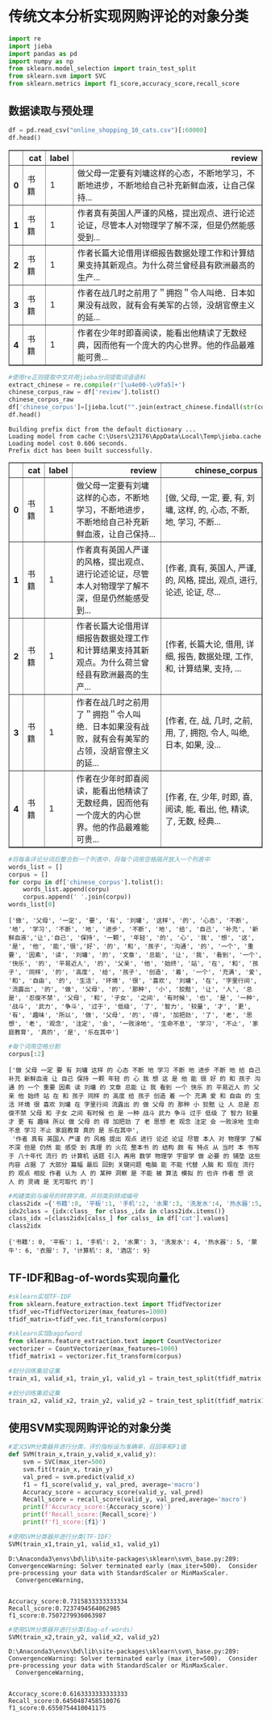 # 传统文本分析实现网购评论的对象分类


```python
import re
import jieba
import pandas as pd
import numpy as np
from sklearn.model_selection import train_test_split
from sklearn.svm import SVC
from sklearn.metrics import f1_score,accuracy_score,recall_score
```

## 数据读取与预处理


```python
df = pd.read_csv("online_shopping_10_cats.csv")[:60000]
df.head()
```

<table border="1" class="dataframe">
  <thead>
    <tr style="text-align: right;">
      <th></th>
      <th>cat</th>
      <th>label</th>
      <th>review</th>
    </tr>
  </thead>
  <tbody>
    <tr>
      <th>0</th>
      <td>书籍</td>
      <td>1</td>
      <td>﻿做父母一定要有刘墉这样的心态，不断地学习，不断地进步，不断地给自己补充新鲜血液，让自己保持...</td>
    </tr>
    <tr>
      <th>1</th>
      <td>书籍</td>
      <td>1</td>
      <td>作者真有英国人严谨的风格，提出观点、进行论述论证，尽管本人对物理学了解不深，但是仍然能感受到...</td>
    </tr>
    <tr>
      <th>2</th>
      <td>书籍</td>
      <td>1</td>
      <td>作者长篇大论借用详细报告数据处理工作和计算结果支持其新观点。为什么荷兰曾经县有欧洲最高的生产...</td>
    </tr>
    <tr>
      <th>3</th>
      <td>书籍</td>
      <td>1</td>
      <td>作者在战几时之前用了＂拥抱＂令人叫绝．日本如果没有战败，就有会有美军的占领，没胡官僚主义的延...</td>
    </tr>
    <tr>
      <th>4</th>
      <td>书籍</td>
      <td>1</td>
      <td>作者在少年时即喜阅读，能看出他精读了无数经典，因而他有一个庞大的内心世界。他的作品最难能可贵...</td>
    </tr>
  </tbody>
</table>

```python
#使用re正则提取中文并用jieba分词提取词语语料
extract_chinese = re.compile(r'[\u4e00-\u9fa5]+')
chinese_corpus_raw = df['review'].tolist()
chinese_corpus_raw
df['chinese_corpus']=[jieba.lcut("".join(extract_chinese.findall(str(corpus)))) for corpus in chinese_corpus_raw]
df.head()
```

    Building prefix dict from the default dictionary ...
    Loading model from cache C:\Users\23176\AppData\Local\Temp\jieba.cache
    Loading model cost 0.606 seconds.
    Prefix dict has been built successfully.

<table border="1" class="dataframe">
  <thead>
    <tr style="text-align: right;">
      <th></th>
      <th>cat</th>
      <th>label</th>
      <th>review</th>
      <th>chinese_corpus</th>
    </tr>
  </thead>
  <tbody>
    <tr>
      <th>0</th>
      <td>书籍</td>
      <td>1</td>
      <td>﻿做父母一定要有刘墉这样的心态，不断地学习，不断地进步，不断地给自己补充新鲜血液，让自己保持...</td>
      <td>[做, 父母, 一定, 要, 有, 刘墉, 这样, 的, 心态, 不断, 地, 学习, 不断...</td>
    </tr>
    <tr>
      <th>1</th>
      <td>书籍</td>
      <td>1</td>
      <td>作者真有英国人严谨的风格，提出观点、进行论述论证，尽管本人对物理学了解不深，但是仍然能感受到...</td>
      <td>[作者, 真有, 英国人, 严谨, 的, 风格, 提出, 观点, 进行, 论述, 论证, 尽...</td>
    </tr>
    <tr>
      <th>2</th>
      <td>书籍</td>
      <td>1</td>
      <td>作者长篇大论借用详细报告数据处理工作和计算结果支持其新观点。为什么荷兰曾经县有欧洲最高的生产...</td>
      <td>[作者, 长篇大论, 借用, 详细, 报告, 数据处理, 工作, 和, 计算结果, 支持, ...</td>
    </tr>
    <tr>
      <th>3</th>
      <td>书籍</td>
      <td>1</td>
      <td>作者在战几时之前用了＂拥抱＂令人叫绝．日本如果没有战败，就有会有美军的占领，没胡官僚主义的延...</td>
      <td>[作者, 在, 战, 几时, 之前, 用, 了, 拥抱, 令人, 叫绝, 日本, 如果, 没...</td>
    </tr>
    <tr>
      <th>4</th>
      <td>书籍</td>
      <td>1</td>
      <td>作者在少年时即喜阅读，能看出他精读了无数经典，因而他有一个庞大的内心世界。他的作品最难能可贵...</td>
      <td>[作者, 在, 少年, 时即, 喜, 阅读, 能, 看出, 他, 精读, 了, 无数, 经典...</td>
    </tr>
  </tbody>
</table>

```python
#将每条评论分词后整合到一个列表中，将每个词用空格隔开放入一个列表中
words_list = []
corpus = []
for corpu in df['chinese_corpus'].tolist():
    words_list.append(corpu)
    corpus.append(' '.join(corpu))
words_list[0]
```


    ['做', '父母', '一定', '要', '有', '刘墉', '这样', '的', '心态', '不断', '地', '学习', '不断', '地', '进步', '不断', '地', '给', '自己', '补充', '新鲜血液','让','自己', '保持', '一颗', '年轻', '的', '心', '我', '想', '这', '是', '他', '能','很','好', '的', '和', '孩子', '沟通', '的', '一个', '重要', '因素', '读', '刘墉', '的', '文章', '总能', '让', '我', '看到', '一个', '快乐', '的', '平易近人', '的', '父亲', '他', '始终', '站', '在', '和', '孩子', '同样', '的', '高度', '给', '孩子', '创造', '着', '一个', '充满', '爱', '和', '自由', '的', '生活', '环境', '很', '喜欢', '刘墉', '在', '字里行间', '流露出', '的', '做', '父母', '的', '那种', '小', '狡黠', '让', '人', '总是', '忍俊不禁', '父母', '和', '子女', '之间', '有时候', '也', '是', '一种', '战斗', '武力', '争斗', '过于', '低级', '了', '智力', '较量', '才', '更', '有', '趣味', '所以', '做', '父母', '的', '得', '加把劲', '了', '老', '思想', '老', '观念', '注定', '会', '一败涂地', '生命不息', '学习', '不止', '家庭教育', '真的', '是', '乐在其中']


```python
#每个词用空格分割
corpus[:2]
```


    ['做 父母 一定 要 有 刘墉 这样 的 心态 不断 地 学习 不断 地 进步 不断 地 给 自己 补充 新鲜血液 让 自己 保持 一颗 年轻 的 心 我 想 这 是 他 能 很 好 的 和 孩子 沟通 的 一个 重要 因素 读 刘墉 的 文章 总能 让 我 看到 一个 快乐 的 平易近人 的 父亲 他 始终 站 在 和 孩子 同样 的 高度 给 孩子 创造 着 一个 充满 爱 和 自由 的 生活 环境 很 喜欢 刘墉 在 字里行间 流露出 的 做 父母 的 那种 小 狡黠 让 人 总是 忍俊不禁 父母 和 子女 之间 有时候 也 是 一种 战斗 武力 争斗 过于 低级 了 智力 较量 才 更 有 趣味 所以 做 父母 的 得 加把劲 了 老 思想 老 观念 注定 会 一败涂地 生命不息 学习 不止 家庭教育 真的 是 乐在其中',
     '作者 真有 英国人 严谨 的 风格 提出 观点 进行 论述 论证 尽管 本人 对 物理学 了解 不深 但是 仍然 能 感受 到 真理 的 火花 整本书 的 结构 颇 有 特点 从 当时 本 书写 于 八十年代 流行 的 计算机 话题 引入 再用 数学 物理学 宇宙学 做 必要 的 铺垫 这些 内容 占据 了 大部分 篇幅 最后 回到 关键问题 电脑 能 不能 代替 人脑 和 现在 流行 的 观点 相反 作者 认为 人 的 某种 洞察 是 不能 被 算法 模拟 的 也许 作者 想 说 人 的 灵魂 是 无可取代 的']


```python
#构建类别与编号的转换字典，并将类别转成编号
class2idx ={'书籍':0, '平板':1, '手机':2, '水果':3, '洗发水':4, '热水器':5, '蒙牛':6, '衣服':7, '计算机':8, '酒店':9}
idx2class = {idx:class_ for class_,idx in class2idx.items()}
class_idx =[class2idx[calss_] for calss_ in df['cat'].values]
class2idx
```


    {'书籍': 0, '平板': 1, '手机': 2, '水果': 3, '洗发水': 4, '热水器': 5, '蒙牛': 6, '衣服': 7, '计算机': 8, '酒店': 9}

## TF-IDF和Bag-of-words实现向量化


```python
#sklearn实现TF-IDF
from sklearn.feature_extraction.text import TfidfVectorizer
tfidf_vec=TfidfVectorizer(max_features=1000)
tfidf_matrix=tfidf_vec.fit_transform(corpus)
```


```python
#sklearn实现bagofword
from sklearn.feature_extraction.text import CountVectorizer
vectorizer = CountVectorizer(max_features=1000)
tfidf_matrix1 = vectorizer.fit_transform(corpus)
```


```python
#划分训练集验证集
train_x1, valid_x1, train_y1, valid_y1 = train_test_split(tfidf_matrix, class_idx, random_state=22,test_size=0.2)
```


```python
#划分训练集验证集
train_x2, valid_x2, train_y2, valid_y2 = train_test_split(tfidf_matrix1, class_idx, random_state=22,test_size=0.2)
```

## 使用SVM实现网购评论的对象分类


```python
#定义SVM分类器并进行分类，评价指标设为准确率，召回率和F1值
def SVM(train_x,train_y,valid_x,valid_y):
    svm = SVC(max_iter=500)
    svm.fit(train_x, train_y)
    val_pred = svm.predict(valid_x)
    f1 = f1_score(valid_y, val_pred, average='macro')
    Accuracy_score = accuracy_score(valid_y, val_pred)
    Recall_score = recall_score(valid_y, val_pred,average='macro')
    print(f'Accuracy_score:{Accuracy_score}')
    print(f'Recall_score:{Recall_score}')
    print(f'f1_score:{f1}')   
```


```python
#使用SVM分类器并进行分类(TF-IDF）
SVM(train_x1,train_y1, valid_x1, valid_y1)
```

    D:\Anaconda3\envs\bd\lib\site-packages\sklearn\svm\_base.py:289: ConvergenceWarning: Solver terminated early (max_iter=500).  Consider pre-processing your data with StandardScaler or MinMaxScaler.
      ConvergenceWarning,


    Accuracy_score:0.7315833333333334
    Recall_score:0.7237494564062985
    f1_score:0.7507279936063987

```python
#使用SVM分类器并进行分类(Bag-of-words）
SVM(train_x2,train_y2, valid_x2, valid_y2)
```

    D:\Anaconda3\envs\bd\lib\site-packages\sklearn\svm\_base.py:289: ConvergenceWarning: Solver terminated early (max_iter=500).  Consider pre-processing your data with StandardScaler or MinMaxScaler.
      ConvergenceWarning,


    Accuracy_score:0.6163333333333333
    Recall_score:0.6450487458510076
    f1_score:0.6550754410041175

